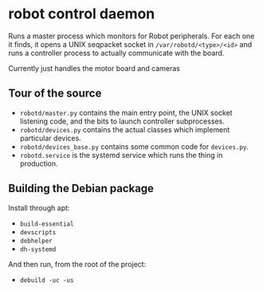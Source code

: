 robot control daemon
====================

Runs a master process which monitors for Robot peripherals. For each one it
finds, it opens a UNIX seqpacket socket in `/var/robotd/<type>/<id>` and runs
a controller process to actually communicate with the board.

Currently just handles the motor board and cameras

Tour of the source
------------------

* `robotd/master.py` contains the main entry point, the UNIX socket listening
  code, and the bits to launch controller subprocesses.
* `robotd/devices.py` contains the actual classes which implement particular
  devices.
* `robotd/devices_base.py` contains some common code for `devices.py`.
* `robotd.service` is the systemd service which runs the thing in production.

Building the Debian package
---------------------------

Install through apt:

* `build-essential`
* `devscripts`
* `debhelper`
* `dh-systemd`

And then run, from the root of the project:

* `debuild -uc -us`
